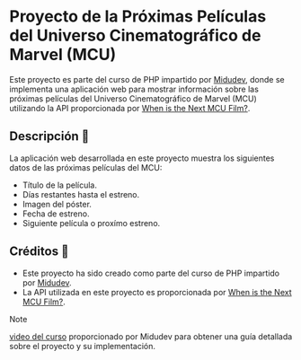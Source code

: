 # Proyecto de la Próximas Películas del Universo Cinematográfico de Marvel (MCU)

Este proyecto es parte del curso de PHP impartido por [Midudev](https://github.com/midudev), donde se implementa una aplicación web para mostrar información sobre las próximas películas del Universo Cinematográfico de Marvel (MCU) utilizando la API proporcionada por [When is the Next MCU Film?](https://whenisthenextmcufilm.com/api).

## Descripción 🎉

La aplicación web desarrollada en este proyecto muestra los siguientes datos de las próximas películas del MCU:

- Título de la película.
- Días restantes hasta el estreno.
- Imagen del póster.
- Fecha de estreno.
- Siguiente película o proxímo estreno.


## Créditos 🚀

- Este proyecto ha sido creado como parte del curso de PHP impartido por [Midudev](https://github.com/midudev).
- La API utilizada en este proyecto es proporcionada por [When is the Next MCU Film?](https://whenisthenextmcufilm.com/api).

> [!NOTE]
> [video del curso](https://www.youtube.com/watch?v=BcGAPkjt_IE&pp=ygULbWlkdWRldiBwaHA%3D) proporcionado por Midudev para obtener una guía detallada sobre el proyecto y su implementación.
